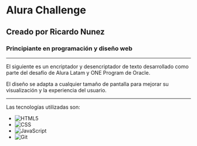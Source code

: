 # Alura Challenge
## Creado por Ricardo Nunez
### Principiante en programación y diseño web

---

El siguiente es un encriptador y desencriptador de texto desarrollado como parte del desafío de Alura Latam y ONE Program de Oracle.

El diseño se adapta a cualquier tamaño de pantalla para mejorar su visualización y la experiencia del usuario.

---

Las tecnologías utilizadas son:

- ![HTML5](https://img.shields.io/badge/-HTML5-000000?style=flat-square&logo=html5&logoColor=E34F26)
- ![CSS](https://img.shields.io/badge/-CSS3-000000?style=flat-square&logo=css3&logoColor=1572B6)
- ![JavaScript](https://img.shields.io/badge/-JavaScript-000000?style=flat-square&logo=typescript&logoColor=3178C6)
- ![Git](https://img.shields.io/badge/-Githubpages-000000?style=flat-square&logo=github&logoColor=FFFFFF)
